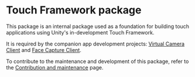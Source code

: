 # Touch Framework package

This package is an internal package used as a foundation for building touch applications using Unity's in-development Touch Framework.

It is required by the companion app development projects: [Virtual Camera Client](../../CompanionApps/VirtualCamera/VirtualCameraClient) and [Face Capture Client](../../CompanionApps/FaceCapture/FaceCaptureClient).

To contribute to the maintenance and development of this package, refer to the [Contribution and maintenance](../../CONTRIBUTING.md) page.
